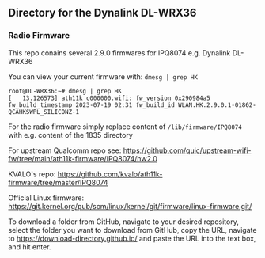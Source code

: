 ## Directory for the Dynalink DL-WRX36

### Radio Firmware

This repo conains several 2.9.0 firmwares for IPQ8074 e.g. Dynalink DL-WRX36  

You can view your current firmware with: `dmesg | grep HK`
```
root@DL-WRX36:~# dmesg | grep HK
[   13.126573] ath11k c000000.wifi: fw_version 0x290984a5 fw_build_timestamp 2023-07-19 02:31 fw_build_id WLAN.HK.2.9.0.1-01862-QCAHKSWPL_SILICONZ-1
```
For the radio firmware simply replace content of `/lib/firmware/IPQ8074` with e.g. content of the 1835 directory
  
For upstream Qualcomm repo see: https://github.com/quic/upstream-wifi-fw/tree/main/ath11k-firmware/IPQ8074/hw2.0

KVALO's repo: https://github.com/kvalo/ath11k-firmware/tree/master/IPQ8074  

Official Linux firmware: https://git.kernel.org/pub/scm/linux/kernel/git/firmware/linux-firmware.git/  

To download a folder from GitHub, navigate to your desired repository, select the folder you want to download from GitHub, copy the URL, navigate to https://download-directory.github.io/ and paste the URL into the text box, and hit enter.
